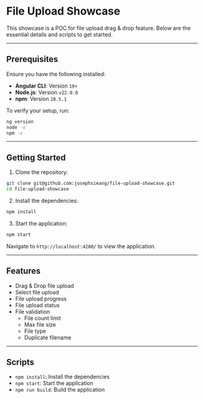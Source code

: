 # File Upload Showcase

This showcase is a POC for file upload drag & drop feature. Below are the essential details and scripts to get started.

---

## Prerequisites

Ensure you have the following installed:

- **Angular CLI**: Version `19+`
- **Node.js**: Version `v22.0.0`
- **npm**: Version `10.5.1`

To verify your setup, run:

```bash
ng version
node -v
npm -v
```

---

## Getting Started

1. Clone the repository:

```bash
git clone git@github.com:josephsieang/file-upload-showcase.git
cd file-upload-showcase
```

2. Install the dependencies:

```bash
npm install
```

3. Start the application:

```bash
npm start
```

Navigate to `http://localhost:4200/` to view the application.

---

## Features

- Drag & Drop file upload
- Select file upload
- File upload progress
- File upload status
- File validation
  - File count limit
  - Max file size
  - File type
  - Duplicate filename

---

## Scripts

- `npm install`: Install the dependencies
- `npm start`: Start the application
- `npm run build`: Build the application

